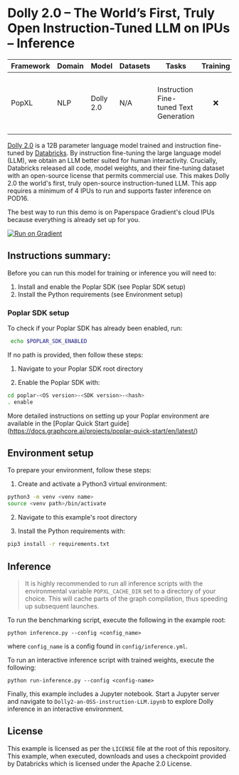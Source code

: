 # Dolly 2.0 – The World’s First, Truly Open Instruction-Tuned LLM on IPUs – Inference

| Framework | Domain | Model | Datasets | Tasks | Training | Inference | Reference |
|-----------|--------|-------|----------|-------|----------|-----------|-----------|
| PopXL | NLP | Dolly 2.0 | N/A | Instruction Fine-tuned Text Generation | <p style="text-align: center;">❌ <br>| <p style="text-align: center;">✅ <br> Min. 4 IPU (POD4) required | [Blog](https://www.databricks.com/blog/2023/04/12/dolly-first-open-commercially-viable-instruction-tuned-llm) |

[Dolly 2.0](https://www.databricks.com/blog/2023/04/12/dolly-first-open-commercially-viable-instruction-tuned-llm) is a 12B parameter language model trained and instruction fine-tuned by [Databricks](https://www.databricks.com). By instruction fine-tuning the large language model (LLM), we obtain an LLM better suited for human interactivity. Crucially, Databricks released all code, model weights, and their fine-tuning dataset with an open-source license that permits commercial use. This makes Dolly 2.0 the world's first, truly open-source instruction-tuned LLM. This app requires a minimum of 4 IPUs to run and supports faster inference on POD16.

The best way to run this demo is on Paperspace Gradient's cloud IPUs because everything is already set up for you.

[![Run on Gradient](https://assets.paperspace.io/img/gradient-badge.svg)](https://ipu.dev/t8Jxz1)

## Instructions summary:
Before you can run this model for training or inference you will need to:

1. Install and enable the Poplar SDK (see Poplar SDK setup)
2. Install the Python requirements (see Environment setup)

### Poplar SDK setup
To check if your Poplar SDK has already been enabled, run:
```bash
 echo $POPLAR_SDK_ENABLED
 ```

If no path is provided, then follow these steps:
1. Navigate to your Poplar SDK root directory

2. Enable the Poplar SDK with:
```bash
cd poplar-<OS version>-<SDK version>-<hash>
. enable
```


More detailed instructions on setting up your Poplar environment are available in the [Poplar Quick Start guide] (https://docs.graphcore.ai/projects/poplar-quick-start/en/latest/)

## Environment setup
To prepare your environment, follow these steps:

1. Create and activate a Python3 virtual environment:
```bash
python3 -m venv <venv name>
source <venv path>/bin/activate
```

2. Navigate to this example's root directory

3. Install the Python requirements with:
```bash
pip3 install -r requirements.txt
```

## Inference

> It is highly recommended to run all inference scripts with the environmental
> variable `POPXL_CACHE_DIR` set to a directory of your choice. This will cache
> parts of the graph compilation, thus speeding up subsequent launches.

To run the benchmarking script, execute the following in the example root:
```shell
python inference.py --config <config_name>
```
where `config_name` is a config found in `config/inference.yml`.

To run an interactive inference script with trained weights, execute the following:
```shell
python run-inference.py --config <config-name>
```

Finally, this example includes a Jupyter notebook. Start a Jupyter server and
navigate to `Dolly2-an-OSS-instruction-LLM.ipynb` to explore Dolly inference in
an interactive environment.

## License
This example is licensed as per the `LICENSE` file at the root of this
repository. This example, when executed, downloads and uses a checkpoint
provided by Databricks which is licensed under the Apache 2.0 License.

